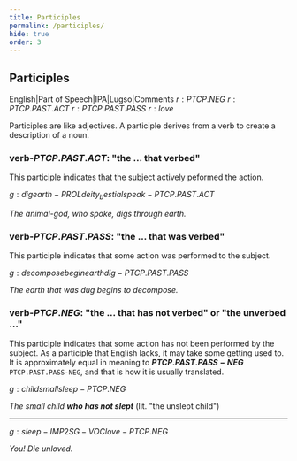 ```yaml
---
title: Participles
permalink: /participles/
hide: true
order: 3
---
```


## Participles

English|Part of Speech|IPA|Lugso|Comments
${r: PTCP.NEG}$
${r: PTCP.PAST.ACT}$
${r: PTCP.PAST.PASS}$
${r: love}$

Participles are like adjectives. A participle derives from a verb to create a description of a noun. 

### verb-${PTCP.PAST.ACT}$: "the ... that verbed" 

This participle indicates that the subject actively peformed the action.

${g: dig earth-PROL deity_bestial speak-PTCP.PAST.ACT}$

_The animal-god, who spoke, digs through earth._

### verb-${PTCP.PAST.PASS}$: "the ... that was verbed"

This participle indicates that some action was performed to the subject.

${g: decompose begin earth dig-PTCP.PAST.PASS}$

_The earth that was dug begins to decompose._

### verb-${PTCP.NEG}$: "the ... that has not verbed" or "the unverbed ..."

This participle indicates that some action has not been performed by the subject. As a participle that English lacks, it may take some getting used to. It is approximately equal in meaning to **${PTCP.PAST.PASS-NEG}$** `PTCP.PAST.PASS-NEG`, and that is how it is usually translated.

${g: child small sleep-PTCP.NEG}$

_The small child **who has not slept**_ (lit. "the unslept child")

---

${g: sleep-IMP 2SG-VOC love-PTCP.NEG}$

_You! Die unloved._

